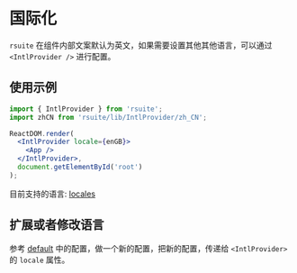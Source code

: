 # 国际化

`rsuite` 在组件内部文案默认为英文，如果需要设置其他其他语言，可以通过 `<IntlProvider />` 进行配置。

## 使用示例

```jsx
import { IntlProvider } from 'rsuite';
import zhCN from 'rsuite/lib/IntlProvider/zh_CN';

ReactDOM.render(
  <IntlProvider locale={enGB}>
    <App />
  </IntlProvider>,
  document.getElementById('root')
);
```

目前支持的语言: [locales](https://github.com/rsuite/rsuite/tree/next/src/IntlProvider/locales)

## 扩展或者修改语言

参考 [default](https://github.com/rsuite/rsuite/blob/next/src/IntlProvider/locales/default.js) 中的配置，做一个新的配置，把新的配置，传递给 `<IntlProvider>` 的 `locale` 属性。

